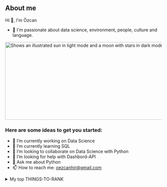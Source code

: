  ## About me
 Hi 👋, I'm Özcan
- 🥰 I'm passionate about data science, environment, people, culture and language.

<picture>
  <source media="(prefers-color-scheme: dark)" srcset="https://cdn.pixabay.com/photo/2014/10/29/12/07/robot-507811_960_720.jpg">
  <source media="(prefers-color-scheme: light)" srcset="https://cdn.pixabay.com/photo/2014/10/29/12/07/robot-507811_960_720.jpg">
  <img alt="Shows an illustrated sun in light mode and a moon with stars in dark mode."https://cdn.pixabay.com/photo/2014/10/29/12/07/robot-507811_960_720.jpg" width="700" height="250">
</picture>


### Here are some ideas to get you started:

- 🔭 I’m currently working on Data Science
- 🌱 I’m currently learning SQL
- 👯 I’m looking to collaborate on Data Science with Python
- 🤔 I’m looking for help with Dashbord-API
- 💬 Ask me about Python
- 📫 How to reach me: oezcanhir@gmail.com


<details>
<summary>My top THINGS-TO-RANK</summary>

YOUR TABLE

| Rank | Languages |
|-----:|-----------|
|     1| Python    |
|     2| SQL       |
|     3| Javascript|
</details>

